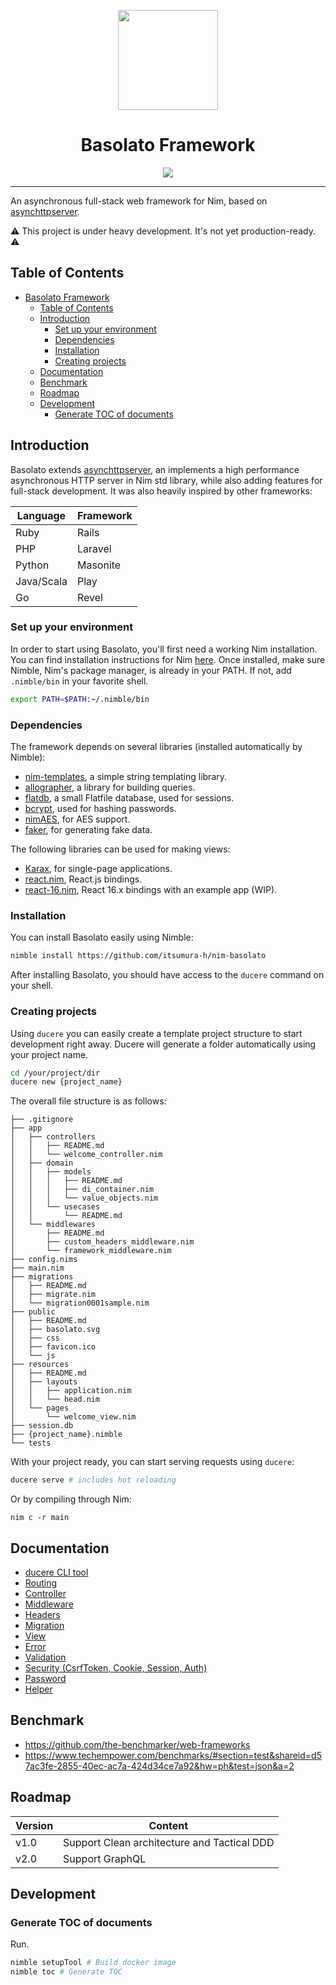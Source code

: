 
<p align="center">
  <img src="./documents/basolato.svg" style="width:160px">
</p>
<div align="center">
  <h1>Basolato Framework</h1>
  <img src="https://github.com/itsumura-h/nim-basolato/workflows/Build%20and%20test%20Nim/badge.svg">
</div>

---

An asynchronous full-stack web framework for Nim, based on [asynchttpserver](https://nim-lang.org/docs/asynchttpserver.html).

:warning: This project is under heavy development. It's not yet production-ready. :warning:

## Table of Contents

<!--ts-->
   * [Basolato Framework](#basolato-framework)
      * [Table of Contents](#table-of-contents)
      * [Introduction](#introduction)
         * [Set up your environment](#set-up-your-environment)
         * [Dependencies](#dependencies)
         * [Installation](#installation)
         * [Creating projects](#creating-projects)
      * [Documentation](#documentation)
      * [Benchmark](#benchmark)
      * [Roadmap](#roadmap)
      * [Development](#development)
         * [Generate TOC of documents](#generate-toc-of-documents)

<!-- Added by: root, at: Wed Oct 14 05:16:35 UTC 2020 -->

<!--te-->


## Introduction
Basolato extends [asynchttpserver](https://nim-lang.org/docs/asynchttpserver.html), an implements a high performance asynchronous HTTP server in Nim std library, while also adding features for full-stack development. It was also heavily inspired by other frameworks:

|Language|Framework|
|---|---|
|Ruby|Rails|
|PHP|Laravel|
|Python|Masonite|
|Java/Scala|Play|
|Go|Revel|

### Set up your environment
In order to start using Basolato, you'll first need a working Nim installation. You can find installation instructions for Nim [here](https://nim-lang.org/install.html).
Once installed, make sure Nimble, Nim's package manager, is already in your PATH. If not, add `.nimble/bin` in your favorite shell.

```sh
export PATH=$PATH:~/.nimble/bin
```


### Dependencies

The framework depends on several libraries (installed automatically by Nimble):
- [nim-templates](https://github.com/onionhammer/nim-templates), a simple string templating library.
- [allographer](https://github.com/itsumura-h/nim-allographer), a library for building queries.
- [flatdb](https://github.com/enthus1ast/flatdb), a small Flatfile database, used for sessions.
- [bcrypt](https://github.com/runvnc/bcryptnim), used for hashing passwords.
- [nimAES](https://github.com/jangko/nimAES), for AES support.
- [faker](https://github.com/jiro4989/faker), for generating fake data.

The following libraries can be used for making views:
- [Karax](https://github.com/pragmagic/karax), for single-page applications.
- [react.nim](https://github.com/andreaferretti/react.nim), React.js bindings.
- [react-16.nim](https://github.com/kristianmandrup/react-16.nim), React 16.x bindings with an example app (WIP).


### Installation

You can install Basolato easily using Nimble:

```sh
nimble install https://github.com/itsumura-h/nim-basolato
```

After installing Basolato, you should have access to the `ducere` command on your shell.

### Creating projects

Using `ducere` you can easily create a template project structure to start development right away. Ducere will generate a folder automatically using your project name.

```sh
cd /your/project/dir
ducere new {project_name}
```

The overall file structure is as follows:

```
├── .gitignore
├── app
│   ├── controllers
│   │   ├── README.md
│   │   └── welcome_controller.nim
│   ├── domain
│   │   ├── models
│   │   │   ├── README.md
│   │   │   ├── di_container.nim
│   │   │   └── value_objects.nim
│   │   └── usecases
│   │       └── README.md
│   └── middlewares
│       ├── README.md
│       ├── custom_headers_middleware.nim
│       └── framework_middleware.nim
├── config.nims
├── main.nim
├── migrations
│   ├── README.md
│   ├── migrate.nim
│   └── migration0001sample.nim
├── public
│   ├── README.md
│   ├── basolato.svg
│   ├── css
│   ├── favicon.ico
│   └── js
├── resources
│   ├── README.md
│   ├── layouts
│   │   ├── application.nim
│   │   └── head.nim
│   └── pages
│       └── welcome_view.nim
├── session.db
├── {project_name}.nimble
└── tests
```

With your project ready, you can start serving requests using `ducere`:

```sh
ducere serve # includes hot reloading
```

Or by compiling through Nim:
```
nim c -r main
```

## Documentation

- [ducere CLI tool](./documents/ducere.md)
- [Routing](./documents/routing.md)
- [Controller](./documents/controller.md)
- [Middleware](./documents/middleware.md)
- [Headers](./documents/headers.md)
- [Migration](./documents/migration.md)
- [View](./documents/view.md)
- [Error](./documents/error.md)
- [Validation](./documents/validation.md)
- [Security (CsrfToken, Cookie, Session, Auth)](./documents/security.md)
- [Password](./documents/password.md)
- [Helper](./documents/helper.md)

## Benchmark
- https://github.com/the-benchmarker/web-frameworks
- https://www.techempower.com/benchmarks/#section=test&shareid=d57ac3fe-2855-40ec-ac7a-424d34ce7a92&hw=ph&test=json&a=2

## Roadmap

|Version|Content|
|---|---|
|v1.0|Support Clean architecture and Tactical DDD|
|v2.0|Support GraphQL|

## Development

### Generate TOC of documents

Run.

```bash
nimble setupTool # Build docker image
nimble toc # Generate TOC
```
